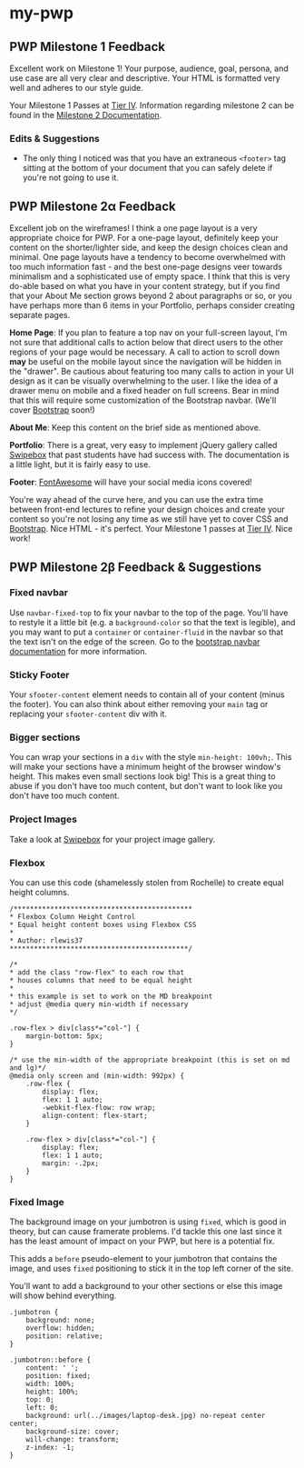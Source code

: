 # my-pwp

## PWP Milestone 1 Feedback
Excellent work on Milestone 1! Your purpose, audience, goal, persona, and use case are all very clear and descriptive. Your HTML is formatted very well and adheres to our style guide.

Your Milestone 1 Passes at [Tier IV](https://bootcamp-coders.cnm.edu/projects/personal/rubric). Information regarding milestone 2 can be found in the [Milestone 2 Documentation](https://bootcamp-coders.cnm.edu/projects/personal/milestone-two).

### Edits &amp; Suggestions

- The only thing I noticed was that you have an extraneous `<footer>` tag sitting at the bottom of your document that you can safely delete if you're not going to use it.

## PWP Milestone 2&alpha; Feedback
Excellent job on the wireframes! I think a one page layout is a very appropriate choice for PWP. For a one-page layout, definitely keep your content on the shorter/lighter side, and keep the design choices clean and minimal. One page layouts have a tendency to become overwhelmed with too much information fast - and the best one-page designs veer towards minimalism and a sophisticated use of empty space. I think that this is very do-able based on what you have in your content strategy, but if you find that your About Me section grows beyond 2 about paragraphs or so, or you have perhaps more than 6 items in your Portfolio, perhaps consider creating separate pages.

**Home Page**: If you plan to feature a top nav on your full-screen layout, I'm not sure that additional calls to action below that direct users to the other regions of your page would be necessary. A call to action to scroll down **may** be useful on the mobile layout since the navigation will be hidden in the "drawer". Be cautious about featuring too many calls to action in your UI design as it can be visually overwhelming to the user. I like the idea of a drawer menu on mobile and a fixed header on full screens. Bear in mind that this will require some customization of the Bootstrap navbar. (We'll cover [Bootstrap](http://getbootstrap.com/) soon!)

**About Me**: Keep this content on the brief side as mentioned above.

**Portfolio**: There is a great, very easy to implement jQuery gallery called [Swipebox](http://brutaldesign.github.io/swipebox/) that past students have had success with. The documentation is a little light, but it is fairly easy to use.

**Footer**: [FontAwesome](http://fontawesome.io/) will have your social media icons covered!

You're way ahead of the curve here, and you can use the extra time between front-end lectures to refine your design choices and create your content so you're not losing any time as we still have yet to cover CSS and [Bootstrap](http://getbootstrap.com/). Nice HTML - it's perfect. Your Milestone 1 passes at [Tier IV](https://bootcamp-coders.cnm.edu/projects/personal/rubric/). Nice work!

## PWP Milestone 2&beta; Feedback &amp; Suggestions

### Fixed navbar

Use `navbar-fixed-top` to fix your navbar to the top of the page. You'll have to restyle it a little bit (e.g. a `background-color` so that the text is legible), and you may want to put a `container` or `container-fluid` in the navbar so that the text isn't on the edge of the screen. Go to the [bootstrap navbar documentation](http://getbootstrap.com/components/#navbar) for more information.

### Sticky Footer

Your `sfooter-content` element needs to contain all of your content (minus the footer). You can also think about either removing your `main` tag or replacing your `sfooter-content` div with it.

### Bigger sections

You can wrap your sections in a `div` with the style `min-height: 100vh;`. This will make your sections have a minimum height of the browser window's height. This makes even small sections look big! This is a great thing to abuse if you don't have too much content, but don't want to look like you don't have too much content.

### Project Images

Take a look at [Swipebox](http://brutaldesign.github.io/swipebox/) for your project image gallery.

### Flexbox

You can use this code (shamelessly stolen from Rochelle) to create equal height columns.

```
/********************************************
* Flexbox Column Height Control
* Equal height content boxes using Flexbox CSS
*
* Author: rlewis37
********************************************/

/*
* add the class "row-flex" to each row that
* houses columns that need to be equal height
*
* this example is set to work on the MD breakpoint
* adjust @media query min-width if necessary
*/

.row-flex > div[class*="col-"] {
	margin-bottom: 5px;
}

/* use the min-width of the appropriate breakpoint (this is set on md and lg)*/
@media only screen and (min-width: 992px) {
	.row-flex {
		display: flex;
		flex: 1 1 auto;
		-webkit-flex-flow: row wrap;
		align-content: flex-start;
	}

	.row-flex > div[class*="col-"] {
		display: flex;
		flex: 1 1 auto;
		margin: -.2px;
	}
}
```

### Fixed Image

The background image on your jumbotron is using `fixed`, which is good in theory, but can cause framerate problems. I'd tackle this one last since it has the least amount of impact on your PWP, but here is a potential fix.

This adds a `before` pseudo-element to your jumbotron that contains the image, and uses `fixed` positioning to stick it in the top left corner of the site.

You'll want to add a background to your other sections or else this image will show behind everything.

```
.jumbotron {
	background: none;
	overflow: hidden;
	position: relative;
}

.jumbotron::before {
	content: ' ';
	position: fixed;
	width: 100%;
	height: 100%;
	top: 0;
	left: 0;
	background: url(../images/laptop-desk.jpg) no-repeat center center;
	background-size: cover;
	will-change: transform;
	z-index: -1;
}
```
